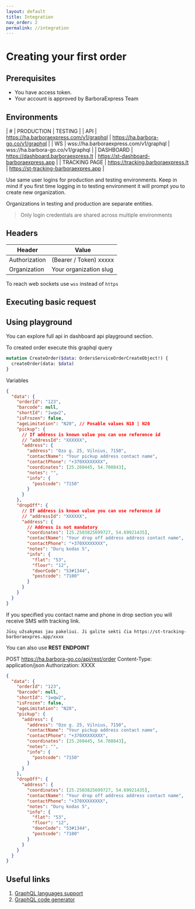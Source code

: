 ```yaml
---
layout: default
title: Integration
nav_order: 2
permalink: //integration
---
```


# Creating your first order

## Prerequisites

- You have access token.
- Your account is approved by BarboraExpress Team

## Environments

| # | PRODUCTION | TESTING |
| API | https://ha.barboraexpress.com/v1/graphql | https://ha.barbora-go.co/v1/graphql |
| WS | wss://ha.barboraexpress.com/v1/graphql | wss://ha.barbora-go.co/v1/graphql |
| DASHBOARD | https://dashboard.barboraexpress.lt | https://st-dashboard-barboraexpress.app |
| TRACKING PAGE | https://tracking.barboraexpress.lt | https://st-tracking-barboraexpres.app |

Use same user logins for production and testing environments. Keep in mind if you first time logging in to testing environment it will prompt you to create new organization.

Organizations in testing and production are separate entities.

> Only login credentials are shared across multiple environments

## Headers

| Header        | Value                  |
| ------------- | ---------------------- |
| Authorization | (Bearer / Token) xxxxx |
| Organization  | Your organization slug |

To reach web sockets use `wss` instead of `https`

## Executing basic request

## Using playground

You can explore full api in dashboard api playground section.

To created order execute this graphql query

```graphql
mutation CreateOrder($data: OrdersServiceOrderCreateObject!) {
  createOrder(data: $data)
}
```

Variables

```json
{
  "data": {
    "orderId": "123",
    "barcode": null,
    "shortId": "1wqw2",
    "isFrozen": false,
    "ageLimitation": "N20", // Posable values N18 | N20
    "pickup": {
      // If address is known value you can use reference id
      // "addressId": "XXXXXX",
      "address": {
        "address": "Ozo g. 25, Vilnius, 7150",
        "contactName": "Your pickup address contact name",
        "contactPhone": "+370XXXXXXXX",
        "coordinates": [25.260445, 54.708843],
        "notes": "",
        "info": {
          "postcode": "7150"
        }
      }
    },
    "dropOff": {
      // If address is known value you can use reference id
      // "addressId": "XXXXXX",
      "address": {
        // Address is not mandatory
        "coordinates": [25.2503825699727, 54.69921435],
        "contactName": "Your drop off address address contact name",
        "contactPhone": "+370XXXXXXXX",
        "notes": "Durų kodas 5",
        "info": {
          "flat": "53",
          "floor": "12",
          "doorCode": "53#1344",
          "postcode": "7100"
        }
      }
    }
  }
}
```

If you specified you contact name and phone in drop section you will receive SMS with tracking link.

```text
Jūsų užsakymas jau pakeliui. Ji galite sekti čia https://st-tracking-barboraexpres.app/xxxx
```

You can also use **REST ENDPOINT**

POST https://ha.barbora-go.co/api/rest/order
Content-Type: application/json
Authorization: XXXX

```json
{
  "data": {
    "orderId": "123",
    "barcode": null,
    "shortId": "1wqw2",
    "isFrozen": false,
    "ageLimitation": "N20",
    "pickup": {
      "address": {
        "address": "Ozo g. 25, Vilnius, 7150",
        "contactName": "Your pickup address contact name",
        "contactPhone": "+370XXXXXXXX",
        "coordinates": [25.260445, 54.708843],
        "notes": "",
        "info": {
          "postcode": "7150"
        }
      }
    },
    "dropOff": {
      "address": {
        "coordinates": [25.2503825699727, 54.69921435],
        "contactName": "Your drop off address address contact name",
        "contactPhone": "+370XXXXXXXX",
        "notes": "Durų kodas 5",
        "info": {
          "flat": "53",
          "floor": "12",
          "doorCode": "53#1344",
          "postcode": "7100"
        }
      }
    }
  }
}
```

## Useful links

1. [GraphQL languages support](https://graphql.org/code)
1. [GraphQL code generator](https://www.graphql-code-generator.com/)
